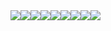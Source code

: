 <div style="display: flex; flex-wrap: wrap">
  <img src="https://img.shields.io/badge/Next.js-black?logo=nextdotjs" />
  <img src="https://img.shields.io/badge/Tailwind%20CSS-%2306B6D4?logo=tailwindcss&logoColor=white" />
  <br />
  <img src="https://img.shields.io/badge/C%2B%2B-%2300599C?logo=cplusplus" />
  <img src="https://img.shields.io/badge/MySQL-%234479A1?logo=mysql&logoColor=white" />
  <img src="https://img.shields.io/badge/Python-%233776AB?logo=python&logoColor=white" />
  <img src="https://img.shields.io/badge/Lua-%232C2D72?logo=lua" />
  <br />
  <img src="https://img.shields.io/badge/HTML5-%23E34F26?logo=html5&logoColor=white" />
  <img src="https://img.shields.io/badge/CSS-%23663399?logo=css" />
  <img src="https://img.shields.io/badge/JavaScript-%23F7DF1E?logo=javascript&logoColor=black" />
</div>
